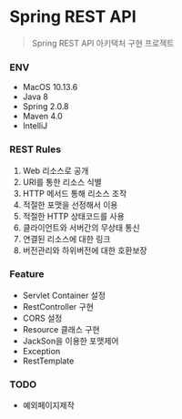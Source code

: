 
# Spring REST API  

> Spring REST API 아키택처 구현 프로젝트

### ENV

- MacOS 10.13.6
- Java 8
- Spring 2.0.8
- Maven 4.0
- IntelliJ

### REST Rules

1. Web 리소스로 공개
2. URI를 통한 리소스 식별
3. HTTP 메서드 통해 리소스 조작
4. 적절한 포맷을 선정해서 이용
5. 적절한 HTTP 상태코드를 사용
6. 클라이언트와 서버간의 무상태 통신
7. 연결된 리소스에 대한 링크
8. 버전관리와 하위버전에 대한 호환보장

### Feature

- Servlet Container 설정
- RestController 구현
- CORS 설정
- Resource 클래스 구현
- JackSon을 이용한 포맷제어
- Exception
- RestTemplate

### TODO

- 예외페이지제작